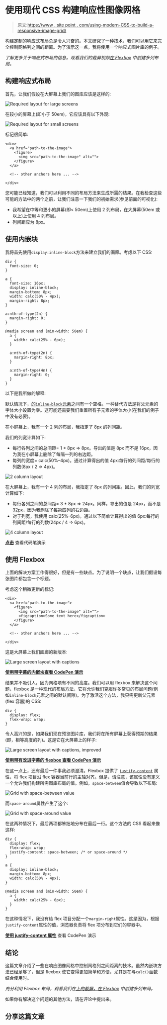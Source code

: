 # 使用现代 CSS 构建响应性图像网格

> 原文:[https://www . site point . com/using-modern-CSS-to-build-a-responsive-image-grid/](https://www.sitepoint.com/using-modern-css-to-build-a-responsive-image-grid/)

构建定制的响应式布局总是令人兴奋的。本文研究了一种技术，我们可以用它来完全控制网格列之间的距离。为了演示这一点，我将使用一个响应式图片库的例子。

*了解更多关于响应式布局的信息。观看我们的截屏视频[在 Flexbox](https://www.sitepoint.com/premium/screencasts/creating-multiple-column-layouts-in-flexbox) 中创建多列布局。*

## 构建响应式布局

首先，让我们假设在大屏幕上我们的图库应该是这样的:

![Required layout for large screens](../Images/76d0e429735170ee9546ad0ec868ab12.png)

在较小的屏幕上(即小于 50em)，它应该具有以下外观:

![Required layout for small screens](../Images/dec0195fcb8b244a4d626da908d9316c.png)

标记很简单:

```
<div>
  <a href="path-to-the-image">
    <figure>
      <img src="path-to-the-image" alt="">
    </figure>
  </a>

  <!-- other anchors here ... -->

</div>
```

您可能已经知道，我们可以利用不同的布局方法来生成所需的结果。在我检查这些可能的方法中的两个之前，让我们注意一下我们的初始需求(参见前面的可视化):

*   我希望在中等和更小的屏幕(即< 50em)上使用 2 列布局，在大屏幕(50em 或以上)上使用 4 列布局。
*   列间距应为 8px。

## 使用内嵌块

我将首先使用`display:inline-block`方法来建立我们的画廊。考虑以下 CSS:

```
div {
  font-size: 0;
}

a {
  font-size: 16px; 
  display: inline-block;
  margin-bottom: 8px;
  width: calc(50% - 4px);
  margin-right: 8px;
}

a:nth-of-type(2n) {
  margin-right: 0;
}

@media screen and (min-width: 50em) {
  a {
    width: calc(25% - 6px);
  }

  a:nth-of-type(2n) {
    margin-right: 8px;
  }

  a:nth-of-type(4n) {
    margin-right: 0;
  }
}
```

以下是我所做的解释:

默认情况下，[的`inline-block`元素](https://css-tricks.com/fighting-the-space-between-inline-block-elements/)之间有一个空格。一种替代方法是将父元素的字体大小设置为零。这可能还需要我们重置所有子元素的字体大小(在我们的例子中没有必要)。

在小屏幕上，我有一个 2 列的布局，我指定了 8px 的列间距。

我们的列宽计算如下:

*   每行各列之间的总间距= 1 * 8px => 8px。导出的值是 8px 而不是 16px，因为我在小屏幕上删除了每隔一列的右边距。
*   每列的宽度= calc(50%–4px)。通过计算得出的值 4px:每行的列间距/每行的列数(8px / 2 => 4px)。

![2 column layout](../Images/e6087d565a1949378d456fd44d4dad5c.png)

在大屏幕上，我有一个 4 列的布局，我指定了 8px 的列间距。因此，我们的列宽计算如下:

*   每行各列之间的总间距= 3 * 8px => 24px。同样，导出的值是 24px，而不是 32px，因为我删除了每第四列的右边距。
*   对于列宽，我使用 calc(25%–6px)。通过以下简单计算得出的值 6px:每行的列间距/每行的列数(24px / 4 => 6px)。

![4 column layout](../Images/86290d008644029ea77c864f7164ef34.png)

[**点击**](http://codepen.io/SitePoint/pen/XXEmXj) 查看代码笔演示

## 使用 Flexbox

上面的解决方案工作得很好，但是有一些缺点。为了说明一个缺点，让我们假设每张图片都包含一个标题。

考虑这个稍微更新的标记:

```
<div>
  <a href="path-to-the-image">
    <figure>
      <img src="path-to-the-image" alt="">
      <figcaption>Some text here</figcaption>
    </figure>
  </a>

  <!-- other anchors here ... -->

</div>
```

这是大屏幕上我们画廊的新版本:

![Large screen layout with captions](../Images/04db7f07bccdd43eb67967050aeee6a9.png)

[**使用带字幕的内嵌块查看 CodePen 演示**](http://codepen.io/SitePoint/pen/yeKYJN)

结果并不吸引人，因为网格项有不同的高度。我们可以用 flexbox 来解决这个问题，flexbox 是一种现代的布局方法，它将允许我们克服许多常见的布局问题(例如`inline-block`元素之间的默认间隙)。为了激活这个方法，我只需更新父元素(flex 容器)的 CSS:

```
div {
  display: flex;
  flex-wrap: wrap;
}
```

令人高兴的是，如果我们现在预览图片库，我们将在所有屏幕上获得预期的结果(即，相等高度的列)。这是它在大屏幕上的样子:

![Large screen layout with captions, improved](../Images/aaca6b2ef143c793569b1d77226c8d26.png)

[**使用带有改进字幕的 flexbox 查看 CodePen 演示**](http://codepen.io/SitePoint/pen/bEvVqP)

在这一点上，还有最后一件事我必须澄清。Flexbox 提供了 [`justify-content`](https://developer.mozilla.org/en-US/docs/Web/CSS/justify-content) 属性，将 flex 项目沿 flex 容器当前行的主轴对齐。但是，请注意，该属性没有定义一个允许我们构建所需图库布局的值。例如，`space-between`值会导致以下布局:

![Grid with space-between value](../Images/0eaa34949184c0d6b010a076384f5126.png)

而`space-around`属性产生了这个:

![Grid with space-around value](../Images/790c143ef857f2a263907561674c20a4.png)

在这两种情况下，最后两项都笨拙地分布在最后一行。这个方法的 CSS 看起来像这样:

```
div {
  display: flex;
  flex-wrap: wrap;
  justify-content: space-between; /* or space-around */
} 

a {
  display: inline-block;
  margin-bottom: 8px;
  width: calc(50% - 4px);
}

@media screen and (min-width: 50em) {
  a {
    width: calc(25% - 6px);
  }
}
```

在这种情况下，我没有给 flex 项目分配一个`margin-right`属性。这是因为，根据`justify-content`属性的值，浏览器负责将 flex 项分布到它们的容器中。

[**使用 justify-content 属性**](http://codepen.io/SitePoint/pen/RrMWjq) 查看 CodePen 演示

## 结论

这篇文章介绍了一些在响应图像网格中控制网格列之间距离的技术。虽然内嵌块方法已经足够了，但是 flexbox 使它变得更加简单和方便，尤其是在与`calc()`函数结合使用时。

*充分利用 Flexbox 布局，观看我们在[上的截屏，在 Flexbox](https://www.sitepoint.com/premium/screencasts/creating-multiple-column-layouts-in-flexbox) 中创建多列布局。*

如果你有解决这个问题的其他方法，请在评论中提出来。

## 分享这篇文章